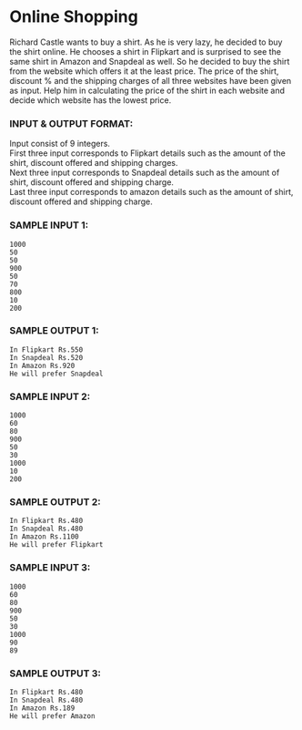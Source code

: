 # Online Shopping

Richard Castle wants to buy a shirt. As he is very lazy, he decided to 
buy the shirt online. He chooses a shirt in Flipkart and is surprised to 
see the same shirt in Amazon and Snapdeal as well. So he decided to buy 
the shirt from the website which offers it at the least price. The price 
of the shirt, discount % and the shipping charges of all three websites 
have been given as input. Help him in calculating the price of the shirt 
in each website and decide which website has the lowest price.

### INPUT & OUTPUT FORMAT:

Input consist of 9 integers. <br>
First three input corresponds to Flipkart details such as the amount of the shirt, discount offered and shipping charges. <br>
Next three input corresponds to Snapdeal details such as the amount of shirt, discount offered and shipping charge. <br>
Last three input corresponds to amazon details such as the amount of shirt, discount offered and shipping charge.

### SAMPLE INPUT 1:

```
1000
50
50
900
50
70
800
10
200
```

### SAMPLE OUTPUT 1:

```
In Flipkart Rs.550
In Snapdeal Rs.520
In Amazon Rs.920
He will prefer Snapdeal
```

### SAMPLE INPUT 2:

```
1000
60
80
900
50
30
1000
10
200
```

### SAMPLE OUTPUT 2:

```
In Flipkart Rs.480
In Snapdeal Rs.480
In Amazon Rs.1100
He will prefer Flipkart
```

### SAMPLE INPUT 3:

```
1000
60
80
900
50
30
1000
90
89
```

### SAMPLE OUTPUT 3:

```
In Flipkart Rs.480
In Snapdeal Rs.480
In Amazon Rs.189
He will prefer Amazon
```
